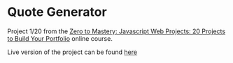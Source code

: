 # Quote Generator
Project 1/20 from the [Zero to Mastery: Javascript Web Projects: 20 Projects to Build Your Portfolio](https://academy.zerotomastery.io/p/javascript-projects) online course.

Live version of the project can be found [here](https://MariaZarifyan.github.io/QuoteGenerator/)
